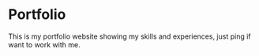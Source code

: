 # Portfolio
This is my portfolio website showing my skills and experiences, just ping if want to work with me.
